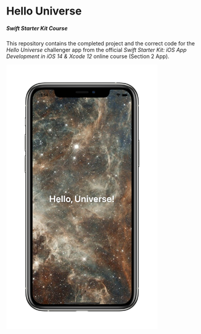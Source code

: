 # Hello Universe
##### Swift Starter Kit Course

This repository contains the completed project and the correct code for the *Hello Universe* challenger app from the official *Swift Starter Kit: iOS App Development in iOS 14 & Xcode 12* online course (Section 2 App).

<img src="Project Resources/AppComplete_HelloUniverse.png" width="400"/>
